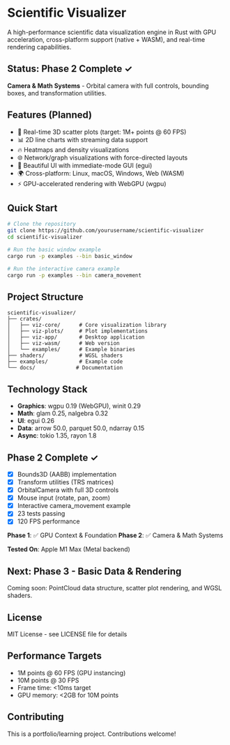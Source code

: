 # Scientific Visualizer

A high-performance scientific data visualization engine in Rust with GPU acceleration, cross-platform support (native + WASM), and real-time rendering capabilities.

## Status: Phase 2 Complete ✓

**Camera & Math Systems** - Orbital camera with full controls, bounding boxes, and transformation utilities.

## Features (Planned)

- 🚀 Real-time 3D scatter plots (target: 1M+ points @ 60 FPS)
- 📊 2D line charts with streaming data support
- 🔥 Heatmaps and density visualizations
- 🌐 Network/graph visualizations with force-directed layouts
- 🎨 Beautiful UI with immediate-mode GUI (egui)
- 🌍 Cross-platform: Linux, macOS, Windows, Web (WASM)
- ⚡ GPU-accelerated rendering with WebGPU (wgpu)

## Quick Start

```bash
# Clone the repository
git clone https://github.com/yourusername/scientific-visualizer
cd scientific-visualizer

# Run the basic window example
cargo run -p examples --bin basic_window

# Run the interactive camera example
cargo run -p examples --bin camera_movement
```

## Project Structure

```
scientific-visualizer/
├── crates/
│   ├── viz-core/      # Core visualization library
│   ├── viz-plots/     # Plot implementations
│   ├── viz-app/       # Desktop application
│   ├── viz-wasm/      # Web version
│   └── examples/      # Example binaries
├── shaders/           # WGSL shaders
├── examples/          # Example code
└── docs/             # Documentation
```

## Technology Stack

- **Graphics**: wgpu 0.19 (WebGPU), winit 0.29
- **Math**: glam 0.25, nalgebra 0.32
- **UI**: egui 0.26
- **Data**: arrow 50.0, parquet 50.0, ndarray 0.15
- **Async**: tokio 1.35, rayon 1.8

## Phase 2 Complete ✓

- [x] Bounds3D (AABB) implementation
- [x] Transform utilities (TRS matrices)
- [x] OrbitalCamera with full 3D controls
- [x] Mouse input (rotate, pan, zoom)
- [x] Interactive camera_movement example
- [x] 23 tests passing
- [x] 120 FPS performance

**Phase 1**: ✅ GPU Context & Foundation
**Phase 2**: ✅ Camera & Math Systems

**Tested On**: Apple M1 Max (Metal backend)

## Next: Phase 3 - Basic Data & Rendering

Coming soon: PointCloud data structure, scatter plot rendering, and WGSL shaders.

## License

MIT License - see LICENSE file for details

## Performance Targets

- 1M points @ 60 FPS (GPU instancing)
- 10M points @ 30 FPS
- Frame time: <10ms target
- GPU memory: <2GB for 10M points

## Contributing

This is a portfolio/learning project. Contributions welcome!
